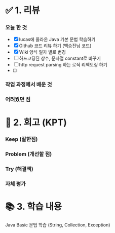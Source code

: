 # ✅ 1. 리뷰
### 오늘 한 것
- [x] lucas에 올라온 Java 기본 문법 학습하기
- [x] Github 코드 리뷰 하기 (백승진님 코드)
- [x] Wiki 양식 일자 별로 변경
- [ ] 하드코딩된 상수, 문자열 constant로 바꾸기
- [ ] http request parsing 하는 로직 리팩토링 하기
- [ ] 

### 작업 과정에서 배운 것

### 어려웠던 점

# 🤔 2. 회고 (KPT)
### Keep (잘한점)

### Problem (개선할 점)

### Try (해결책)

### 자체 평가

# 📚 3. 학습 내용
Java Basic 문법 학습 (String, Collection, Exception)

